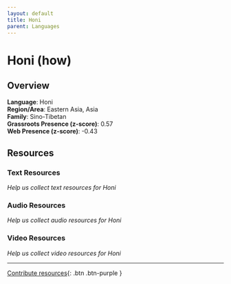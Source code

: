 ```yaml
---
layout: default
title: Honi
parent: Languages
---
```


# Honi (how)

## Overview

**Language**: Honi  
**Region/Area**: Eastern Asia, Asia  
**Family**: Sino-Tibetan  
**Grassroots Presence (z-score)**: 0.57  
**Web Presence (z-score)**: -0.43  

## Resources

### Text Resources
*Help us collect text resources for Honi*

### Audio Resources
*Help us collect audio resources for Honi*

### Video Resources
*Help us collect video resources for Honi*

---

[Contribute resources](https://forms.office.com/e/1SfLJx3u1r){: .btn .btn-purple }

